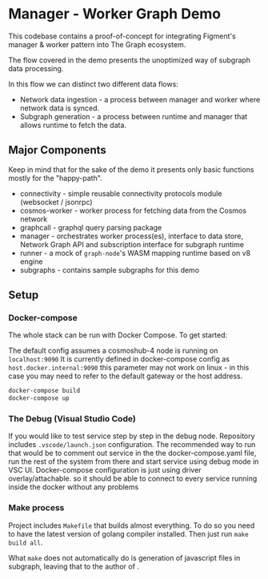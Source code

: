 # Manager - Worker Graph Demo

This codebase contains a proof-of-concept for integrating Figment's manager & worker pattern into The Graph ecosystem.

The flow covered in the demo presents the unoptimized way of subgraph data processing.

In this flow we can distinct two different data flows:

- Network data ingestion - a process between manager and worker where network data is synced.
- Subgraph generation - a process between runtime and manager that allows runtime to fetch the data.

## Major Components

Keep in mind that for the sake of the demo it presents only basic functions mostly for the "happy-path".

- connectivity - simple reusable connectivity protocols module (websocket / jsonrpc)
- cosmos-worker - worker process for fetching data from the Cosmos network
- graphcall - graphql query parsing package
- manager - orchestrates worker process(es), interface to data store, Network Graph API and subscription interface for subgraph runtime
- runner - a mock of `graph-node`'s WASM mapping runtime based on v8 engine
- subgraphs - contains sample subgraphs for this demo

## Setup

### Docker-compose

The whole stack can be run with Docker Compose. To get started:

The default config assumes a cosmoshub-4 node is running on `localhost:9090`
It is currently defined in docker-compose config as `host.docker.internal:9090` this parameter may not work on linux - in this case you may need to refer to the default gateway or the host address.

```sh
docker-compose build
docker-compose up
```

### The Debug (Visual Studio Code)

If you would like to test service step by step in the debug node. Repository includes `.vscode/launch.json` configuration.
The recommended way to run that would be to comment out service in the the docker-compose.yaml file, run the rest of the system from there and start service using debug mode in VSC UI.
Docker-compose configuration is just using driver overlay/attachable. so it should be able to connect to every service running inside the docker without any problems

### Make process

Project includes `Makefile` that builds almost everything. To do so you need to have the latest version of golang compiler installed.
Then just run `make build all`.

What `make` does not automatically do is generation of javascript files in subgraph, leaving that to the author of .
